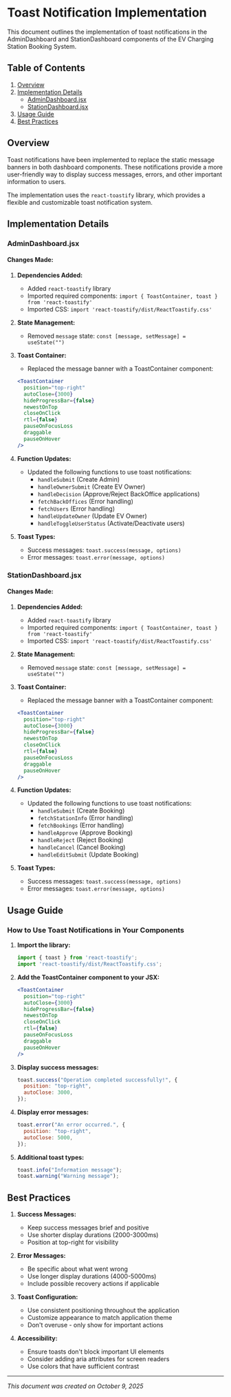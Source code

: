 # Toast Notification Implementation

This document outlines the implementation of toast notifications in the AdminDashboard and StationDashboard components of the EV Charging Station Booking System.

## Table of Contents
1. [Overview](#overview)
2. [Implementation Details](#implementation-details)
   - [AdminDashboard.jsx](#admindashboardjsx)
   - [StationDashboard.jsx](#stationdashboardjsx)
3. [Usage Guide](#usage-guide)
4. [Best Practices](#best-practices)

## Overview

Toast notifications have been implemented to replace the static message banners in both dashboard components. These notifications provide a more user-friendly way to display success messages, errors, and other important information to users.

The implementation uses the `react-toastify` library, which provides a flexible and customizable toast notification system.

## Implementation Details

### AdminDashboard.jsx

#### Changes Made:

1. **Dependencies Added:**
   - Added `react-toastify` library
   - Imported required components: `import { ToastContainer, toast } from 'react-toastify'`
   - Imported CSS: `import 'react-toastify/dist/ReactToastify.css'`

2. **State Management:**
   - Removed `message` state: `const [message, setMessage] = useState("")`

3. **Toast Container:**
   - Replaced the message banner with a ToastContainer component:
   ```jsx
   <ToastContainer
     position="top-right"
     autoClose={3000}
     hideProgressBar={false}
     newestOnTop
     closeOnClick
     rtl={false}
     pauseOnFocusLoss
     draggable
     pauseOnHover
   />
   ```

4. **Function Updates:**
   - Updated the following functions to use toast notifications:
     - `handleSubmit` (Create Admin)
     - `handleOwnerSubmit` (Create EV Owner)
     - `handleDecision` (Approve/Reject BackOffice applications)
     - `fetchBackOffices` (Error handling)
     - `fetchUsers` (Error handling)
     - `handleUpdateOwner` (Update EV Owner)
     - `handleToggleUserStatus` (Activate/Deactivate users)

5. **Toast Types:**
   - Success messages: `toast.success(message, options)`
   - Error messages: `toast.error(message, options)`

### StationDashboard.jsx

#### Changes Made:

1. **Dependencies Added:**
   - Added `react-toastify` library
   - Imported required components: `import { ToastContainer, toast } from 'react-toastify'`
   - Imported CSS: `import 'react-toastify/dist/ReactToastify.css'`

2. **State Management:**
   - Removed `message` state: `const [message, setMessage] = useState("")`

3. **Toast Container:**
   - Replaced the message banner with a ToastContainer component:
   ```jsx
   <ToastContainer
     position="top-right"
     autoClose={3000}
     hideProgressBar={false}
     newestOnTop
     closeOnClick
     rtl={false}
     pauseOnFocusLoss
     draggable
     pauseOnHover
   />
   ```

4. **Function Updates:**
   - Updated the following functions to use toast notifications:
     - `handleSubmit` (Create Booking)
     - `fetchStationInfo` (Error handling)
     - `fetchBookings` (Error handling)
     - `handleApprove` (Approve Booking)
     - `handleReject` (Reject Booking)
     - `handleCancel` (Cancel Booking)
     - `handleEditSubmit` (Update Booking)

5. **Toast Types:**
   - Success messages: `toast.success(message, options)`
   - Error messages: `toast.error(message, options)`

## Usage Guide

### How to Use Toast Notifications in Your Components

1. **Import the library:**
   ```jsx
   import { toast } from 'react-toastify';
   import 'react-toastify/dist/ReactToastify.css';
   ```

2. **Add the ToastContainer component to your JSX:**
   ```jsx
   <ToastContainer
     position="top-right"
     autoClose={3000}
     hideProgressBar={false}
     newestOnTop
     closeOnClick
     rtl={false}
     pauseOnFocusLoss
     draggable
     pauseOnHover
   />
   ```

3. **Display success messages:**
   ```jsx
   toast.success("Operation completed successfully!", {
     position: "top-right",
     autoClose: 3000,
   });
   ```

4. **Display error messages:**
   ```jsx
   toast.error("An error occurred.", {
     position: "top-right",
     autoClose: 5000,
   });
   ```

5. **Additional toast types:**
   ```jsx
   toast.info("Information message");
   toast.warning("Warning message");
   ```

## Best Practices

1. **Success Messages:**
   - Keep success messages brief and positive
   - Use shorter display durations (2000-3000ms)
   - Position at top-right for visibility

2. **Error Messages:**
   - Be specific about what went wrong
   - Use longer display durations (4000-5000ms)
   - Include possible recovery actions if applicable

3. **Toast Configuration:**
   - Use consistent positioning throughout the application
   - Customize appearance to match application theme
   - Don't overuse - only show for important actions

4. **Accessibility:**
   - Ensure toasts don't block important UI elements
   - Consider adding aria attributes for screen readers
   - Use colors that have sufficient contrast

---

*This document was created on October 9, 2025*